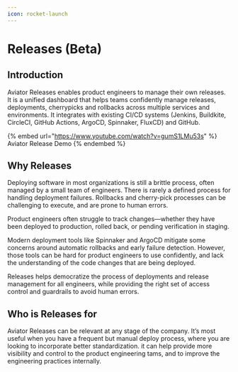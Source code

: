 ```yaml
---
icon: rocket-launch
---
```


# Releases (Beta)

## Introduction

Aviator Releases enables product engineers to manage their own releases. It is a unified dashboard that helps teams confidently manage releases, deployments, cherrypicks and rollbacks across multiple services and environments. It integrates with existing CI/CD systems (Jenkins, Buildkite, CircleCI, GitHub Actions, ArgoCD, Spinnaker, FluxCD) and GitHub.



{% embed url="https://www.youtube.com/watch?v=gumS1LMu53s" %}
Aviator Release Demo
{% endembed %}

## Why Releases

Deploying software in most organizations is still a brittle process, often managed by a small team of engineers. There is rarely a defined process for handling deployment failures. Rollbacks and cherry-pick processes can be challenging to execute, and are prone to human errors.

Product engineers often struggle to track changes—whether they have been deployed to production, rolled back, or pending verification in staging.

Modern deployment tools like Spinnaker and ArgoCD mitigate some concerns around automatic rollbacks and early failure detection. However, those tools can be hard for product engineers to use confidently, and lack the understanding of the code changes that are being deployed.

Releases helps democratize the process of deployments and release management for all engineers, while providing the right set of access control and guardrails to avoid human errors.

## Who is Releases for

Aviator Releases can be relevant at any stage of the company. It’s most useful when you have a frequent but manual deploy process, where you are looking to incorporate better standardization. it can help provide more visibility and control to the product engineering tams, and to improve the engineering practices internally.
